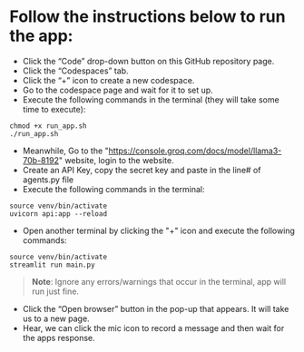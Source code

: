 # Follow the instructions below to run the app:
- Click the “Code” drop-down button on this GitHub repository page.
- Click the “Codespaces” tab.
- Click the “+” icon to create a new codespace.
- Go to the codespace page and wait for it to set up.
- Execute the following commands in the terminal (they will take some time to execute):
```
chmod +x run_app.sh
./run_app.sh
```
- Meanwhile, Go to the "https://console.groq.com/docs/model/llama3-70b-8192" website, login to the website.
- Create an API Key, copy the secret key and paste in the line# of agents.py file
- Execute the following commands in the terminal:
```
source venv/bin/activate
uvicorn api:app --reload
```
- Open another terminal by clicking the "+" icon and execute the following commands:
```
source venv/bin/activate
streamlit run main.py
```
> **Note**: Ignore any errors/warnings that occur in the terminal, app will run just fine.
- Click the “Open browser” button in the pop-up that appears. It will take us to a new page.
- Hear, we can click the mic icon to record a message and then wait for the apps response.

